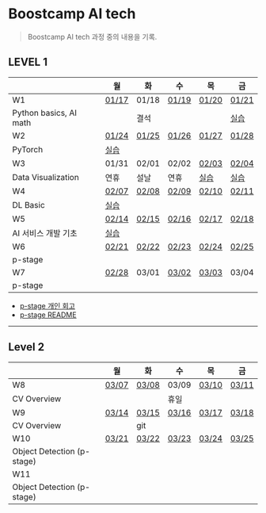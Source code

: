 # Boostcamp AI tech

> Boostcamp AI tech 과정 중의 내용을 기록.



## LEVEL 1

|                        | 월                                                           | 화                                                           | 수                                                           | 목                                                           | 금                                                           |
| ---------------------- | ------------------------------------------------------------ | ------------------------------------------------------------ | ------------------------------------------------------------ | ------------------------------------------------------------ | ------------------------------------------------------------ |
| W1                     | [01/17](https://github.com/YJ0522771/TIL/blob/master/Study%20Note/Boostcamp%20AI%20tech/Level1/0117.md) | 01/18                                                        | [01/19](https://github.com/YJ0522771/TIL/blob/master/Study%20Note/Boostcamp%20AI%20tech/Level1/0119.md) | [01/20](https://github.com/YJ0522771/TIL/blob/master/Study%20Note/Boostcamp%20AI%20tech/Level1/0120.md) | [01/21](https://github.com/YJ0522771/TIL/blob/master/Study%20Note/Boostcamp%20AI%20tech/Level1/0121.md) |
| Python basics, AI math |                                                              | 결석                                                         |                                                              |                                                              | [실습](https://github.com/YJ0522771/TIL/blob/master/Study%20Note/Boostcamp%20AI%20tech/Level1/0121.ipynb) |
| W2                     | [01/24](https://github.com/YJ0522771/TIL/blob/master/Study%20Note/Boostcamp%20AI%20tech/Level1/0124.md) | [01/25](https://github.com/YJ0522771/TIL/blob/master/Study%20Note/Boostcamp%20AI%20tech/Level1/0125.md) | [01/26](https://github.com/YJ0522771/TIL/blob/master/Study%20Note/Boostcamp%20AI%20tech/Level1/0126.md) | [01/27](https://github.com/YJ0522771/TIL/blob/master/Study%20Note/Boostcamp%20AI%20tech/Level1/0127.md) | [01/28](https://github.com/YJ0522771/TIL/blob/master/Study%20Note/Boostcamp%20AI%20tech/Level1/0128.md) |
| PyTorch                | [실습](https://github.com/YJ0522771/TIL/blob/master/Study%20Note/Boostcamp%20AI%20tech/Level1/0124.ipynb) |                                                              |                                                              |                                                              |                                                              |
| W3                     | 01/31                                                        | 02/01                                                        | 02/02                                                        | [02/03](https://github.com/YJ0522771/TIL/blob/master/Study%20Note/Boostcamp%20AI%20tech/Level1/0203.md) | [02/04](https://github.com/YJ0522771/TIL/blob/master/Study%20Note/Boostcamp%20AI%20tech/Level1/0204.md) |
| Data Visualization     | 연휴                                                         | 설날                                                         | 연휴                                                         | [실습](https://github.com/YJ0522771/TIL/blob/master/Study%20Note/Boostcamp%20AI%20tech/Level1/0203.ipynb) | [실습](https://github.com/YJ0522771/TIL/blob/master/Study%20Note/Boostcamp%20AI%20tech/Level1/0204.ipynb) |
| W4                     | [02/07](https://github.com/YJ0522771/TIL/blob/master/Study%20Note/Boostcamp%20AI%20tech/Level1/0207.md) | [02/08](https://github.com/YJ0522771/TIL/blob/master/Study%20Note/Boostcamp%20AI%20tech/Level1/0208.md) | [02/09](https://github.com/YJ0522771/TIL/blob/master/Study%20Note/Boostcamp%20AI%20tech/Level1/0209.md) | [02/10](https://github.com/YJ0522771/TIL/blob/master/Study%20Note/Boostcamp%20AI%20tech/Level1/0210.md) | [02/11](https://github.com/YJ0522771/TIL/blob/master/Study%20Note/Boostcamp%20AI%20tech/Level1/0211.md) |
| DL Basic               | [실습](https://github.com/YJ0522771/TIL/blob/master/Study%20Note/Boostcamp%20AI%20tech/Level1/0207.ipynb) |                                                              |                                                              |                                                              |                                                              |
| W5                     | [02/14](https://github.com/YJ0522771/TIL/blob/master/Study%20Note/Boostcamp%20AI%20tech/Level1/0214.md) | [02/15](https://github.com/YJ0522771/TIL/blob/master/Study%20Note/Boostcamp%20AI%20tech/Level1/0215.md) | [02/16](https://github.com/YJ0522771/TIL/blob/master/Study%20Note/Boostcamp%20AI%20tech/Level1/0216.md) | [02/17](https://github.com/YJ0522771/TIL/blob/master/Study%20Note/Boostcamp%20AI%20tech/Level1/0217.md) | [02/18](https://github.com/YJ0522771/TIL/blob/master/Study%20Note/Boostcamp%20AI%20tech/Level1/0218.md) |
| AI 서비스 개발 기초    | [실습](https://github.com/YJ0522771/TIL/blob/master/Study%20Note/Boostcamp%20AI%20tech/Level1/0214.ipynb) |                                                              |                                                              |                                                              |                                                              |
| W6                     | [02/21](https://github.com/YJ0522771/TIL/blob/master/Study%20Note/Boostcamp%20AI%20tech/Level1/0221.md) | [02/22](https://github.com/YJ0522771/TIL/blob/master/Study%20Note/Boostcamp%20AI%20tech/Level1/0222.md) | [02/23](https://github.com/YJ0522771/TIL/blob/master/Study%20Note/Boostcamp%20AI%20tech/Level1/0223.md) | [02/24](https://github.com/YJ0522771/TIL/blob/master/Study%20Note/Boostcamp%20AI%20tech/Level1/0224.md) | [02/25](https://github.com/YJ0522771/TIL/blob/master/Study%20Note/Boostcamp%20AI%20tech/Level1/0225.md) |
| p-stage                |                                                              |                                                              |                                                              |                                                              |                                                              |
| W7                     | [02/28](https://github.com/YJ0522771/TIL/blob/master/Study%20Note/Boostcamp%20AI%20tech/Level1/0228.md) | 03/01                                                        | [03/02](https://github.com/YJ0522771/TIL/blob/master/Study%20Note/Boostcamp%20AI%20tech/Level1/0302.md) | [03/03](https://github.com/YJ0522771/TIL/blob/master/Study%20Note/Boostcamp%20AI%20tech/Level1/0303.md) | 03/04                                                        |
| p-stage                |                                                              |                                                              |                                                              |                                                              |                                                              |

* [p-stage 개인 회고](https://github.com/YJ0522771/TIL/blob/master/Study%20Note/Boostcamp%20AI%20tech/Level1/p_stage_wrap_up_report.md)
* [p-stage README](https://github.com/YJ0522771/TIL/blob/master/Study%20Note/Boostcamp%20AI%20tech/Level1/p_stage_README.md)



---



## Level 2

|                            | 월                                                           | 화                                                           | 수                                                           | 목                                                           | 금                                                           |
| -------------------------- | ------------------------------------------------------------ | ------------------------------------------------------------ | ------------------------------------------------------------ | ------------------------------------------------------------ | ------------------------------------------------------------ |
| W8                         | [03/07](https://github.com/YJ0522771/TIL/blob/master/Study%20Note/Boostcamp%20AI%20tech/Level2/0307.md) | [03/08](https://github.com/YJ0522771/TIL/blob/master/Study%20Note/Boostcamp%20AI%20tech/Level2/0308.md) | 03/09                                                        | [03/10](https://github.com/YJ0522771/TIL/blob/master/Study%20Note/Boostcamp%20AI%20tech/Level2/0310.md) | [03/11](https://github.com/YJ0522771/TIL/blob/master/Study%20Note/Boostcamp%20AI%20tech/Level2/0311.md) |
| CV Overview                |                                                              |                                                              | 휴일                                                         |                                                              |                                                              |
| W9                         | [03/14](https://github.com/YJ0522771/TIL/blob/master/Study%20Note/Boostcamp%20AI%20tech/Level2/0314.md) | [03/15](https://github.com/YJ0522771/TIL/blob/master/Study%20Note/Boostcamp%20AI%20tech/Level2/0315.md) | [03/16](https://github.com/YJ0522771/TIL/blob/master/Study%20Note/Boostcamp%20AI%20tech/Level2/0316.md) | [03/17](https://github.com/YJ0522771/TIL/blob/master/Study%20Note/Boostcamp%20AI%20tech/Level2/0317.md) | [03/18](https://github.com/YJ0522771/TIL/blob/master/Study%20Note/Boostcamp%20AI%20tech/Level2/0318.md) |
| CV Overview                |                                                              | git                                                          |                                                              |                                                              |                                                              |
| W10                        | [03/21](https://github.com/YJ0522771/TIL/blob/master/Study%20Note/Boostcamp%20AI%20tech/Level2/0321.md) | [03/22](https://github.com/YJ0522771/TIL/blob/master/Study%20Note/Boostcamp%20AI%20tech/Level2/0322.md) | [03/23](https://github.com/YJ0522771/TIL/blob/master/Study%20Note/Boostcamp%20AI%20tech/Level2/0323.md) | [03/24](https://github.com/YJ0522771/TIL/blob/master/Study%20Note/Boostcamp%20AI%20tech/Level2/0324.md) | [03/25](https://github.com/YJ0522771/TIL/blob/master/Study%20Note/Boostcamp%20AI%20tech/Level2/0325.md) |
| Object Detection (p-stage) |                                                              |                                                              |                                                              |                                                              |                                                              |
| W11                        |                                                              |                                                              |                                                              |                                                              |                                                              |
| Object Detection (p-stage) |                                                              |                                                              |                                                              |                                                              |                                                              |

